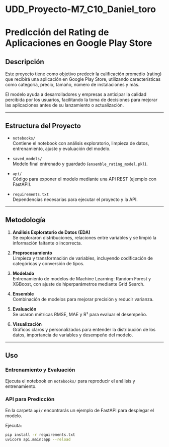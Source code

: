 # UDD_Proyecto-M7_C10_Daniel_toro

# Predicción del Rating de Aplicaciones en Google Play Store

## Descripción

Este proyecto tiene como objetivo predecir la calificación promedio (rating) que recibirá una aplicación en Google Play Store, utilizando características como categoría, precio, tamaño, número de instalaciones y más.

El modelo ayuda a desarrolladores y empresas a anticipar la calidad percibida por los usuarios, facilitando la toma de decisiones para mejorar las aplicaciones antes de su lanzamiento o actualización.

---

## Estructura del Proyecto

- `notebooks/`  
  Contiene el notebook con análisis exploratorio, limpieza de datos, entrenamiento, ajuste y evaluación del modelo.

- `saved_models/`  
  Modelo final entrenado y guardado (`ensemble_rating_model.pkl`).

- `api/`  
  Código para exponer el modelo mediante una API REST (ejemplo con FastAPI).

- `requirements.txt`  
  Dependencias necesarias para ejecutar el proyecto y la API.

---

## Metodología

1. **Análisis Exploratorio de Datos (EDA)**  
   Se exploraron distribuciones, relaciones entre variables y se limpió la información faltante o incorrecta.

2. **Preprocesamiento**  
   Limpieza y transformación de variables, incluyendo codificación de categóricas y conversión de tipos.

3. **Modelado**  
   Entrenamiento de modelos de Machine Learning: Random Forest y XGBoost, con ajuste de hiperparámetros mediante Grid Search.

4. **Ensemble**  
   Combinación de modelos para mejorar precisión y reducir varianza.

5. **Evaluación**  
   Se usaron métricas RMSE, MAE y R² para evaluar el desempeño.

6. **Visualización**  
   Gráficos claros y personalizados para entender la distribución de los datos, importancia de variables y desempeño del modelo.

---

## Uso

### Entrenamiento y Evaluación

Ejecuta el notebook en `notebooks/` para reproducir el análisis y entrenamiento.

### API para Predicción

En la carpeta `api/` encontrarás un ejemplo de FastAPI para desplegar el modelo. 

Ejecuta:

```bash
pip install -r requirements.txt
uvicorn api.main:app --reload
